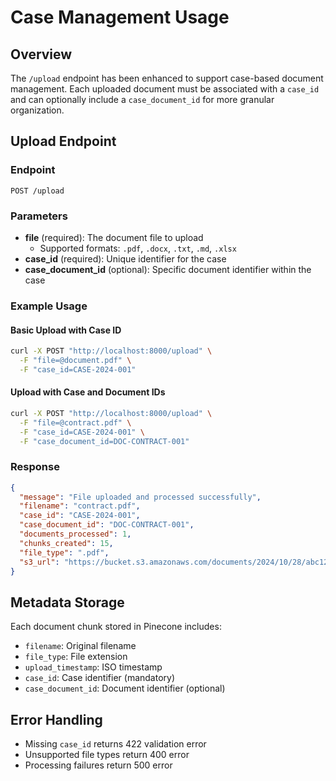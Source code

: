 # Case Management Usage

## Overview
The `/upload` endpoint has been enhanced to support case-based document management. Each uploaded document must be associated with a `case_id` and can optionally include a `case_document_id` for more granular organization.

## Upload Endpoint

### Endpoint
```
POST /upload
```

### Parameters
- **file** (required): The document file to upload
  - Supported formats: `.pdf`, `.docx`, `.txt`, `.md`, `.xlsx`
- **case_id** (required): Unique identifier for the case
- **case_document_id** (optional): Specific document identifier within the case

### Example Usage

#### Basic Upload with Case ID
```bash
curl -X POST "http://localhost:8000/upload" \
  -F "file=@document.pdf" \
  -F "case_id=CASE-2024-001"
```

#### Upload with Case and Document IDs
```bash
curl -X POST "http://localhost:8000/upload" \
  -F "file=@contract.pdf" \
  -F "case_id=CASE-2024-001" \
  -F "case_document_id=DOC-CONTRACT-001"
```

### Response
```json
{
  "message": "File uploaded and processed successfully",
  "filename": "contract.pdf",
  "case_id": "CASE-2024-001",
  "case_document_id": "DOC-CONTRACT-001",
  "documents_processed": 1,
  "chunks_created": 15,
  "file_type": ".pdf",
  "s3_url": "https://bucket.s3.amazonaws.com/documents/2024/10/28/abc123_contract.pdf"
}
```

## Metadata Storage
Each document chunk stored in Pinecone includes:
- `filename`: Original filename
- `file_type`: File extension
- `upload_timestamp`: ISO timestamp
- `case_id`: Case identifier (mandatory)
- `case_document_id`: Document identifier (optional)

## Error Handling
- Missing `case_id` returns 422 validation error
- Unsupported file types return 400 error
- Processing failures return 500 error